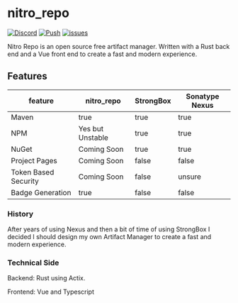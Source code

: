 # nitro_repo
[![Discord](https://img.shields.io/discord/701531356609511555)](https://discord.gg/CyK4admCSY)
[![Push](https://github.com/wherkamp/nitro_repo/actions/workflows/push.yml/badge.svg)](https://github.com/wherkamp/nitro_repo/actions/workflows/push.yml)
[![issues](https://img.shields.io/github/issues/wherkamp/nitro_repo/help%20wanted)](https://github.com/wherkamp/nitro_repo/issues)


Nitro Repo is an open source free artifact manager. Written with a Rust back end and a Vue front end to create a fast
and modern experience.

## Features

| feature | nitro_repo | StrongBox | Sonatype Nexus |
|--|--|--|--| 
| Maven | true | true | true |
| NPM | Yes but Unstable | true | true |
| NuGet | Coming Soon | true | true |
| Project Pages | Coming Soon | false | false |
| Token Based Security | Coming Soon | false | unsure |
| Badge Generation | true | false | false |

### History

After years of using Nexus and then a bit of time of using StrongBox I decided I should design my own Artifact Manager
to create a fast and modern experience.

### Technical Side

Backend:  Rust using Actix.

Frontend: Vue and Typescript

